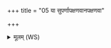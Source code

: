 +++
title = "05 या सुपर्णापक्षणवानपक्षणवा"

+++
<details><summary>मूलम् (WS)</summary>

या सुपर्णापक्षणवानपक्षणवा ।  
अत्रा त आार्पितं मनः शल्य इव कुर्मलं यथा ॥ ५ ॥
</details>